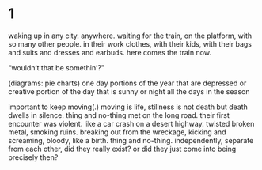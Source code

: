 # 1

waking up in any city. anywhere. waiting for the train, on the platform, with so many other people. in their work clothes, with their kids, with their bags and suits and dresses and earbuds. here comes the train now.

“wouldn’t that be somethin’?”

(diagrams: pie charts)
one day
portions of the year that are depressed or creative
portion of the day that is sunny or night
all the days in the season

important to keep moving(.) moving is life, stillness is not death but death dwells in silence. thing and no-thing met on the long road. their first encounter was violent. like a car crash on a desert highway. twisted broken metal, smoking ruins. breaking out from the wreckage, kicking and screaming, bloody, like a birth. thing and no-thing. independently, separate from each other, did they really exist? or did they just come into being precisely then?